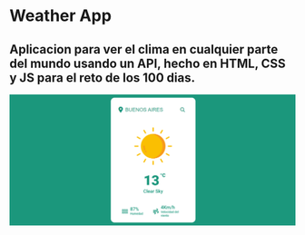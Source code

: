 # Weather App
## Aplicacion para ver el clima en cualquier parte del mundo usando un API, hecho en HTML, CSS y JS para el reto de los 100 dias. 

![weatherApp](./Screenshot%202024-09-03%20003708.png)
